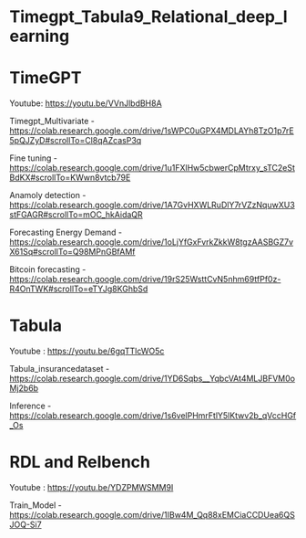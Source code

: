 # Timegpt_Tabula9_Relational_deep_learning

# TimeGPT

Youtube: https://youtu.be/VVnJlbdBH8A 

Timegpt_Multivariate - https://colab.research.google.com/drive/1sWPC0uGPX4MDLAYh8TzO1p7rE5pQJZyD#scrollTo=Cl8qAZcasP3q

Fine tuning - https://colab.research.google.com/drive/1u1FXlHw5cbwerCpMtrxy_sTC2eStBdKX#scrollTo=KWwn8vtcb79E

Anamoly detection - https://colab.research.google.com/drive/1A7GvHXWLRuDlY7rVZzNquwXU3stFGAGR#scrollTo=mOC_hkAidaQR

Forecasting Energy Demand - https://colab.research.google.com/drive/1oLjYfGxFvrkZkkW8tgzAASBGZ7vX61Sq#scrollTo=Q98MPnGBfAMf

Bitcoin forecasting - https://colab.research.google.com/drive/19rS25WsttCvN5nhm69tfPf0z-R4OnTWK#scrollTo=eTYJg8KGhbSd


# Tabula

Youtube : https://youtu.be/6gqTTlcWO5c

Tabula_insurancedataset - https://colab.research.google.com/drive/1YD6Sqbs__YqbcVAt4MLJBFVM0oMj2b6b

Inference - https://colab.research.google.com/drive/1s6velPHmrFtlY5lKtwv2b_qVccHGf_Os

# RDL and Relbench

Youtube : https://youtu.be/YDZPMWSMM9I

Train_Model - https://colab.research.google.com/drive/1IBw4M_Qq88xEMCiaCCDUea6QSJOQ-Si7

